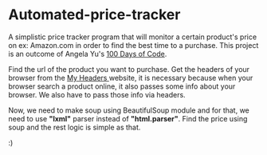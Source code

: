 # Automated-price-tracker
A simplistic price tracker program that will monitor a certain product's price on ex: Amazon.com in order to find the best time to a purchase. This project is an outcome of Angela Yu's <a href="https://www.udemy.com/course/100-days-of-code/">100 Days of Code</a>.

Find the url of the product you want to purchase. Get the headers of your browser from the <a href="http://myhttpheader.com/">My Headers </a> website, it is necessary because when your browser search a product online, it also passes some info about your browser. We also have to pass those info via headers.

Now, we need to make soup using BeautifulSoup module and for that, we need to use <b>"lxml"</b> parser instead of <b>"html.parser"</b>. Find the price using soup and the rest logic is simple as that.

:)
